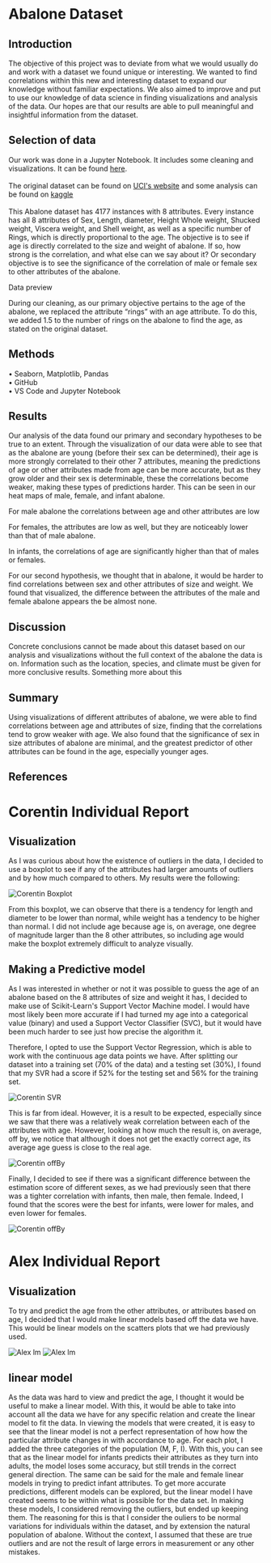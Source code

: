 # Abalone Dataset
## Introduction
The objective of this project was to deviate from what we would usually do and work with a dataset we found unique or interesting. We wanted to find correlations within this new and interesting dataset to expand our knowledge without familiar expectations. We also aimed to improve and put to use our knowledge of data science in finding visualizations and analysis of the data. Our hopes are that our results are able to pull meaningful and insightful information from the dataset.


## Selection of data
Our work was done in a Jupyter Notebook. It includes some cleaning and visualizations. It can be found [here](Abalone.ipynb). <br /><br />
The original dataset can be found on [UCI's website](https://archive.ics.uci.edu/ml/datasets/abalone) and some analysis can be found on [kaggle](https://www.kaggle.com/datasets/rodolfomendes/abalone-dataset?resource=download) <br /><br />
This Abalone dataset has 4177 instances with 8 attributes. Every instance has all 8 attributes of Sex, Length, diameter, Height Whole weight, Shucked weight, Viscera weight, and Shell weight, as well as a specific number of Rings, which is directly proportional to the age. The objective is to see if age is directly correlated to the size and weight of abalone. If so, how strong is the correlation, and what else can we say about it? Or secondary objective is to see the significance of the correlation of male or female sex to other attributes of the abalone.

Data preview

During our cleaning, as our primary objective pertains to the age of the abalone, we replaced the attribute “rings” with an age attribute. To do this, we added 1.5 to the number of rings on the abalone to find the age, as stated on the original dataset.

## Methods
•	Seaborn, Matplotlib, Pandas <br />
•	GitHub <br />
•	VS Code and Jupyter Notebook

## Results
Our analysis of the data found our primary and secondary hypotheses to be true to an extent. Through the visualization of our data were able to see that as the abalone are young (before their sex can be determined), their age is more strongly correlated to their other 7 attributes, meaning the predictions of age or other attributes made from age can be more accurate, but as they grow older and their sex is determinable, these the correlations become weaker, making these types of predictions harder. This can be seen in our heat maps of male, female, and infant abalone.

For male abalone the correlations between age and other attributes are low

For females, the attributes are low as well, but they are noticeably lower than that of male abalone.

In infants, the correlations of age are significantly higher than that of males or females.

For our second hypothesis, we thought that in abalone, it would be harder to find correlations between sex and other attributes of size and weight. We found that visualized, the difference between the attributes of the male and female abalone appears the be almost none.

## Discussion
Concrete conclusions cannot be made about this dataset based on our analysis and visualizations without the full context of the abalone the data is on. Information such as the location, species, and climate must be given for more conclusive results. 
Something more about this

## Summary
Using visualizations of different attributes of abalone, we were able to find correlations between age and attributes of size, finding that the correlations tend to grow weaker with age. We also found that the significance of sex in size attributes of abalone are minimal, and the greatest predictor of other attributes can be found in the age, especially younger ages.

## References


# Corentin Individual Report
## Visualization

As I was curious about how the existence of outliers in the data, I decided to use a boxplot to see if any of the attributes had larger amounts of outliers and by how much compared to others. My results were the following: 

![Corentin Boxplot](CorentinBoxplot.png)

From this boxplot, we can observe that there is a tendency for length and diameter to be lower than normal, while weight has a tendency to be higher than normal. I did not include age because age is, on average, one degree of magnitude larger than the 8 other attributes, so including age would make the boxplot extremely difficult to analyze visually.
## Making a Predictive model
As I was interested in whether or not it was possible to guess the age of an abalone based on the 8 attributes of size and weight it has, I decided to make use of Scikit-Learn's Support Vector Machine model. I would have most likely been more accurate if I had turned my age into a categorical value (binary) and used a Support Vector Classifier (SVC), but it would have been much harder to see just how precise the algorithm it.

Therefore, I opted to use the Support Vector Regression, which is able to work with the continuous age data points we have. After splitting our dataset into a training set (70% of the data) and a testing set (30%), I found that my SVR had a score if 52% for the testing set and 56% for the training set.

![Corentin SVR](CorentinSVR.png)

This is far from ideal. However, it is a result to be expected, especially since we saw that there was a relatively weak correlation between each of the attributes with age. However, looking at how much the result is, on average, off by, we notice that although it does not get the exactly correct age, its average age guess is close to the real age.

![Corentin offBy](CorentinOffBy.png)

Finally, I decided to see if there was a significant difference between the estimation score of different sexes, as we had previously seen that there was a tighter correlation with infants, then male, then female. Indeed, I found that the scores were the best for infants, were lower for males, and even lower for females.

![Corentin offBy](CorentinSexesScore.png)

# Alex Individual Report
## Visualization

To try and predict the age from the other attributes, or attributes based on age, I decided that I would make linear models based off the data we have. This would be linear models on the scatters plots that we had previously used.

![Alex lm](Images/AlexLenghtModel.png)
![Alex lm](Images/AlexWholeWeightModel.png)
## linear model

As the data was hard to view and predict the age, I thought it would be useful to make a linear model. With this, it would be able to take into account all the data we have for any specific relation and create the linear model to fit the data. In viewing the models that were created, it is easy to see that the linear model is not a perfect representation of how how the particular attribute changes in with accordance to age. For each plot, I added the three categories of the population (M, F, I). With this, you can see that as the linear model for infants predicts their attributes as they turn into adults, the model loses some accuracy, but still trends in the correct general direction. The same can be said for the male and female linear models in trying to predict infant attributes. To get more accurate predictions, different models can be explored, but the linear model I have created seems to be within what is possible for the data set. In making these models, I considered removing the outliers, but ended up keeping them. The reasoning for this is that I consider the ouliers to be normal variations for individuals within the dataset, and by extension the natural population of abalone. Without the context, I assumed that these are true outliers and are not the result of large errors in measurement or any other mistakes.
